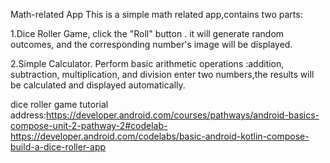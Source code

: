 Math-related App
This is a simple math related app,contains two parts:

1.Dice Roller Game,
click the "Roll" button .
it will generate random outcomes, and the corresponding number's image will be displayed.

2.Simple Calculator.
Perform basic arithmetic operations :addition, subtraction, multiplication, and division 
enter two numbers,the results will be calculated and displayed automatically.


dice roller game tutorial address:https://developer.android.com/courses/pathways/android-basics-compose-unit-2-pathway-2#codelab-https://developer.android.com/codelabs/basic-android-kotlin-compose-build-a-dice-roller-app
